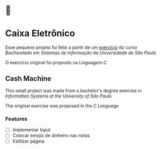 # :bank:

# Caixa Eletrônico


Esse pequeno projeto foi feito a partir de um [exercício](http://www.each.usp.br/digiampietri/ACH2001/ep1/ep1.pdf) do curso *Bacharelado em Sistemas de Informação da Universidade de São Paulo* 

O exercício original foi proposto na *Linguagem C*

## Cash Machine


This small project was made from a bachelor's degree exercise in *Information Systems at the University of São Paulo*

The original exercise was proposed in the *C Language*

  
### Features
- [ ] Implementar Input
- [ ] Colocar emojis de dinheiro nas notas
- [ ] Estilizar página
